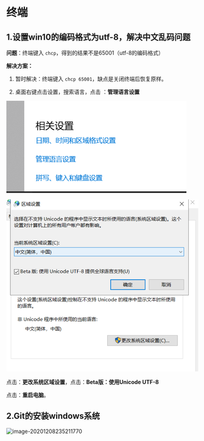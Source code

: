 # 终端

## 1.设置win10的编码格式为utf-8，解决中文乱码问题

**问题**：终端键入 `chcp`，得到的结果不是65001（utf-8的编码格式）

**解决方案：**

1. 暂时解决：终端键入 `chcp 65001`，缺点是关闭终端后恢复原样。

2. 桌面右键点击设置，搜索语言，点击 ：**管理语言设置**

![image-20201208191610660](1208出现的问题及解决方案.assets/image-20201208191610660.png)

![image-20201208191659443](1208出现的问题及解决方案.assets/image-20201208191659443.png)

点击：**更改系统区域设置**，点击：**Beta版：使用Unicode UTF-8**

点击：**重启电脑**。





## 2.Git的安装windows系统

![image-20201208235211770](C:\Users\sunsh\Desktop\2020寒假实习\vscode\c++primer\chapter2\1208出现的问题及解决方案.assets\image-20201208235211770.png)